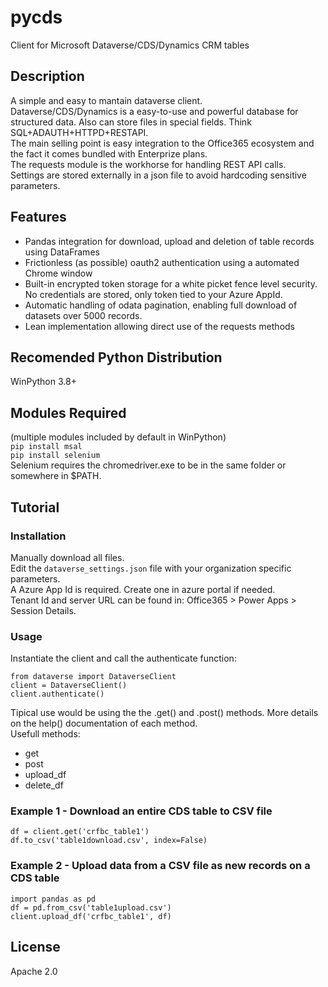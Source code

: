 # pycds
Client for Microsoft Dataverse/CDS/Dynamics CRM tables
## Description
A simple and easy to mantain dataverse client.  
Dataverse/CDS/Dynamics is a easy-to-use and powerful database for structured data. Also can store files in special fields. Think SQL+ADAUTH+HTTPD+RESTAPI.  
The main selling point is easy integration to the Office365 ecosystem and the fact it comes bundled with Enterprize plans.  
The requests module is the workhorse for handling REST API calls.  
Settings are stored externally in a json file to avoid hardcoding sensitive parameters.  
## Features
 - Pandas integration for download, upload and deletion of table records using DataFrames
 - Frictionless (as possible) oauth2 authentication using a automated Chrome window
 - Built-in encrypted token storage for a white picket fence level security. No credentials are stored, only token tied to your Azure AppId.
 - Automatic handling of odata pagination, enabling full download of datasets over 5000 records.
 - Lean implementation allowing direct use of the requests methods
## Recomended Python Distribution
WinPython 3.8+
## Modules Required
(multiple modules included by default in WinPython)  
`pip install msal`  
`pip install selenium`  
Selenium requires the chromedriver.exe to be in the same folder or somewhere in $PATH.
## Tutorial
### Installation
Manually download all files.  
Edit the `dataverse_settings.json` file with your organization specific parameters.  
A Azure App Id is required. Create one in azure portal if needed.  
Tenant Id and server URL can be found in: Office365 > Power Apps > Session Details.
### Usage
Instantiate the client and call the authenticate function:  
```
from dataverse import DataverseClient
client = DataverseClient()
client.authenticate()
```
Tipical use would be using the the .get() and .post() methods. More details on the help() documentation of each method.  
Usefull methods:  
 - get
 - post
 - upload_df
 - delete_df
### Example 1 - Download an entire CDS table to CSV file
```
df = client.get('crfbc_table1')
df.to_csv('table1download.csv', index=False)
```
### Example 2 - Upload data from a CSV file as new records on a CDS table
```
import pandas as pd
df = pd.from_csv('table1upload.csv')
client.upload_df('crfbc_table1', df)
```
## License
Apache 2.0
